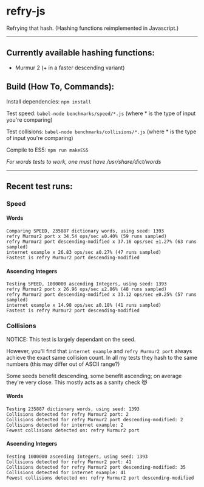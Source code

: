 # refry-js

Refrying that hash. (Hashing functions reimplemented in Javascript.)

---

## Currently available hashing functions:

- Murmur 2 (+ in a faster descending variant)

## Build (How To, Commands):

Install dependencies: `npm install`

Test speed: `babel-node benchmarks/speed/*.js` (where * is the type of input you're comparing)

Test collisions: `babel-node benchmarks/collisions/*.js` (where * is the type of input you're comparing)

Compile to ES5: `npm run makeES5`

_For words tests to work, one must have /usr/share/dict/words_

---

## Recent test runs:

### Speed

#### Words

```
Comparing SPEED, 235887 dictionary words, using seed: 1393
refry Murmur2 port x 34.54 ops/sec ±0.40% (59 runs sampled)
refry Murmur2 port descending-modified x 37.16 ops/sec ±1.27% (63 runs sampled)
internet example x 26.83 ops/sec ±0.27% (47 runs sampled)
Fastest is refry Murmur2 port descending-modified
```

#### Ascending Integers

```
Testing SPEED, 1000000 ascending Integers, using seed: 1393
refry Murmur2 port x 26.96 ops/sec ±2.86% (48 runs sampled)
refry Murmur2 port descending-modified x 33.12 ops/sec ±0.25% (57 runs sampled)
internet example x 14.98 ops/sec ±0.18% (41 runs sampled)
Fastest is refry Murmur2 port descending-modified
```

### Collisions

NOTICE:
This test is largely dependant on the seed.

However, you'll find that `internet example` and `refry Murmur2 port` always achieve the exact same collision count. In all my tests they hash to the same numbers (this may differ out of ASCII range?)

Some seeds benefit descending, some benefit ascending; on average they're very close.
This mostly acts as a sanity check 😻

#### Words

```
Testing 235887 dictionary words, using seed: 1393
Collisions detected for refry Murmur2 port: 2
Collisions detected for refry Murmur2 port descending-modified: 2
Collisions detected for internet example: 2
Fewest collisions detected on: refry Murmur2 port
```

#### Ascending Integers

```
Testing 1000000 ascending Integers, using seed: 1393
Collisions detected for refry Murmur2 port: 41
Collisions detected for refry Murmur2 port descending-modified: 35
Collisions detected for internet example: 41
Fewest collisions detected on: refry Murmur2 port descending-modified
```

